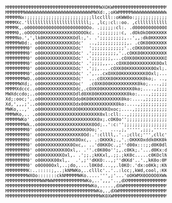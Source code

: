 <pre>
MMMMMMMMMMMMMMMMMMMMMMMMMMMMMMMMMMMWXOKWMMMMMMMMMMMMMMMMMMMMMMMMMMMMMMMMMMM
MMMMMMMWWWWWWWWWWWWWWWWWWWWWWWWWMWXd:,;oKWMMMMMWWWWWWWWWWWWWWWWWWWWWWWWWMMM
MMMMMNx:;;;;;;;;;;;;;;;;;;;;;;;;llcclll::oKWW0o:;;;;;;;;;;;;;;;;;;;;;:;:dXM
MMMMXc.'lllllllllllllllllllllll;. ,lc;:cl::oo. ,cllllllllllllllllllllcc' ,0
MMMMK,.o0000000000000000000000Oo. .;;;;;:cl:. .d0000000000000000000000k:..k
MMMM0,.oOOOOO0KKKKKKKKKKK0OOOOkc. .;;;;;;;:c, .dOkOkO0KKKKKKKKKKKKKK0kd;..k
MMMMNo.',',lk0KKKKKKKKKKKOdl:,'. .';;;;;;;;;,..',,:dk0KKKKKKKKKKKK0Odc,..lX
MMMMMW0d:. o00KKKKKKKKKKKOdc'  ..,;;;;;;;;;;;,. .cOK00KKKKKKKKKK0Odc,..cOWM
MMMMMMMM0' o00KKKKKKKKKKKOdc'  ';;;;;;;;;;;;'..cOKK00KKKKKKKKK0Odl,..:OWMMM
MMMMMMMM0' o00KKKKKKKKKKKOdc' .';;;;;;;;;,'..cOKK00KKKKKKKKK0Oxl,..:OWMMMMM
MMMMMMMM0' o00KKKKKKKKKKKOdc' .';;;;;;;,...cOXK00KKKKKKKKKKOxl;..;ONMMMMMMM
MMMMMMMM0' o00KKKKKKKKKKKOdc' .';;;;,,...cOXK00KKKKKKKKK0Oxl;..;kNMMMMMMMMM
MMMMMMMM0' o00KKKKKKKKKKKOdc' .';;,....cOXK00KKKKKKKKK0Oxl;. .lNMMMMMMMMMMM
MMMMMMMM0'.o00KKKKKKKKKKKOdc' .',...cxOXK00KKKKKKKKK0Oxl;...,::oKWMMMMMMMMM
MMMMMMMWO..o00KKKKKKKKKKKOdc'  ...cOXXK00KKKKKKKKKK0ko;. ..,:cl::oKWMMMMMMM
MMMMMWXd;. o00KKKKKKKKKKKOoc'  .c0XK000KKKKKKKKKK0ko;....,;;;;:cl::oKWMMMMM
MMMMXdccc..o00KKKKKKKKKKKOdc,.cOXK00KKKKKKKKKKK0ko;....,;;;;;;;;:cl::oKWMMM
MWXdccdo;..o00KKKKKKKKKKKOdld0XK00KKKKKKKKKKK0ko:....,;;;;;;;;;;;;:cl::oKWM
Xd;:ooc;'..o00KKKKKKKKKKKOdo0K00KKKKKKKKKKK0ko:....,;;;;;;;;;;;;;;;;:cc;,oX
Xd,',,,;'..o00KKKKKKKKKKKOdx00KKKKKKKKKKK0ko:....,;;;;;;;;;;;;;;;;;;,'..,dX
MWKo,..,' .o00KKKKKKKKKKK0O0KKKKKKKKKKOxoc;....,;;;;;;;;;;;;;;;;;;,'..,dXWM
MMMWKo,.. .o00KKKKKKKKKKKKKKKKKKKKK0xl:cll:..,;;;;;;;;;;;;;;;;;;,'..,dXMMMM
MMMMMWKo' .o00KKKKKKKKKKKKKKKKKKKK0x;.cOK0o'';;;;;;;;;;;;;;;;;,'..,dXWMMMMM
MMMMMMMWk..o00KKKKKKKKKKKKKKKKKK0Od;..':c:'';;;;;;;;;;;;;;;;,'..,dXWMMMMMMM
MMMMMMMM0' o00KKKKKKKKKKKKKKKK0Oo;'.   ...,;,''''',;;;,'''''..':dOOO0NMMMMM
MMMMMMMM0' o00KKKKKKKKKKKKKK0Od:.':cllll,.'..;cllc;''',cllc'..:clooocl0MMMM
MMMMMMMM0' o00KKKKKKKKKKKK0Oxc,. .:OKKKk;.,'.:OKKKOxddk0KK0kddxO0KKKd;kMMMM
MMMMMMMM0' o00KKKKKKKKKK0Oxc,. ..'d0KKOc.,;''d00x:::;;d0K0dloocckKKOclXMMMM
MMMMMMMM0' o00KKKKKKKK0Oxl,. .''.c0K00o'';,.c0Kk;.'...d0Kx:dXKc:OK0o:OMMMMM
MMMMMMMM0' o00KKKKKKKOxl,. .';;.;kKKxl,.;;.;kK0c.....c0KOclNWk:dKKk:dWMMMMM
MMMMMMMM0' o00KKKK00xl,.  .',;''dKKO:..,;''dKKd'..'.,kK0o:0MKcl0K0lcKMMMMMM
MMMMMMMM0' o0O000Oxl,..;do,....l0K0d...,,.l0KO:.'dx:o0Kk;:KNo:kKKx,:KMMMMMM
MMMMMMMMK:..:::::;,..;kNMWKo,..clllc'..'..:lcc;,kWd,cool,:KK:;oool,:0MMMMMM
MMMMMMMMWXOo:::::::ckNMMMMMWKo.....''',;'...'oOKWMX0OOOO0XWWKOOOOO0XWMMMMMM
MMMMMMMMMMMMMWWMWWMMMMMMMMMMMWKo,..',,,'..,dXMMMMMMMMMMMMMMMMMMMMMMMMMMMMMM
MMMMMMMMMMMMMMMMMMMMMMMMMMMMMMMWKo,.....,dXWMMMMMMMMMMMMMMMMMMMMMMMMMMMMMMM
MMMMMMMMMMMMMMMMMMMMMMMMMMMMMMMMMWKo,.,dXWMMMMMMMMMMMMMMMMMMMMMMMMMMMMMMMMM
MMMMMMMMMMMMMMMMMMMMMMMMMMMMMMMMMMMWK0XWMMMMMMMMMMMMMMMMMMMMMMMMMMMMMMMMMMM
</pre>
